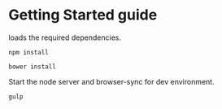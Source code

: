 # Getting Started guide

loads the required dependencies.
```
npm install

bower install 
```


Start the node server and browser-sync for dev environment.
```
gulp
```

